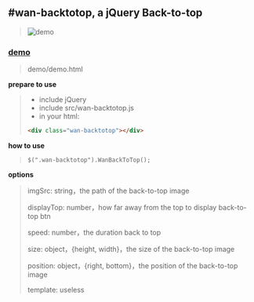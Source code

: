#wan-backtotop,  a jQuery Back-to-top
----------

> ![demo](http://7xl1b4.com1.z0.glb.clouddn.com/wan-backtotop.png)

### [demo](http://blog.0xfc.cn/2015/08/24/backtotop/) ###

> demo/demo.html

**prepare to use**
> - include jQuery
> - include src/wan-backtotop.js
> - in your html:
> ```html
> <div class="wan-backtotop"></div>
> ```

**how to use**
 

> `$(".wan-backtotop").WanBackToTop();`

**options**

> imgSrc: string，the path of the back-to-top image
> 
> displayTop: number，how far away from the top to display back-to-top btn
> 
> speed: number，the duration back to top
> 
> size: object，{height, width}，the size of the back-to-top image
> 
> position: object，{right, bottom}，the position of the back-to-top image
> 
> template: useless
